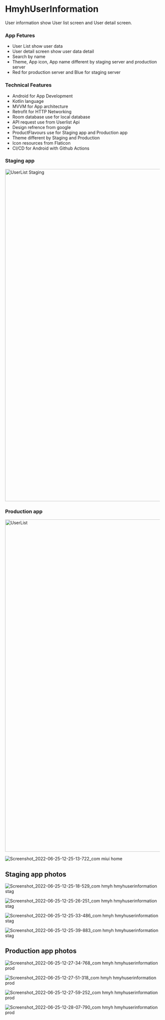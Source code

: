 # HmyhUserInformation
User information show User list screen and User detail screen.

### App Fetures

 * User List show user data
 * User detail screen show user data detail
 * Search by name
 * Theme, App icon, App name different by staging server and production server
 * Red for production server and Blue for staging server

### Technical Features

* Android for App Development
* Kotlin language
* MVVM for App architecture
* Retrofit for HTTP Networking
* Room database use for local database
* API request use from Userlist Api
* Design refrence from google
* ProductFlavours use for Staging app and Production app
* Theme different by Staging and Production
* Icon resources from Flaticon
* CI/CD for Android with Github Actions


### Staging app

<img width="1080" alt="UserList Staging" src="https://user-images.githubusercontent.com/53394999/183258728-3e27712a-6cab-4f22-b175-f683e2343bbe.png">

### Production app

<img width="1080" alt="UserList" src="https://user-images.githubusercontent.com/53394999/183258738-de95648f-5a74-4465-ac4a-13b089147e3d.png">



![Screenshot_2022-06-25-12-25-13-722_com miui home](https://user-images.githubusercontent.com/53394999/175760771-b86621ab-af20-45bc-8418-cb69ccd6208b.jpg)


## Staging app photos

![Screenshot_2022-06-25-12-25-18-529_com hmyh hmyhuserinformation stag](https://user-images.githubusercontent.com/53394999/175760779-bdb5cb15-fab5-45ce-9e71-085f0d913968.jpg)

![Screenshot_2022-06-25-12-25-26-251_com hmyh hmyhuserinformation stag](https://user-images.githubusercontent.com/53394999/175760789-6bb58d1c-fe82-41df-88b3-31ba23f838cc.jpg)

![Screenshot_2022-06-25-12-25-33-486_com hmyh hmyhuserinformation stag](https://user-images.githubusercontent.com/53394999/175760792-8d13fd84-0331-4194-b5ef-066b3dd6dff4.jpg)

![Screenshot_2022-06-25-12-25-39-883_com hmyh hmyhuserinformation stag](https://user-images.githubusercontent.com/53394999/175760794-58a00208-4e72-49e2-b1e7-163d88dc10f0.jpg)


## Production app photos

![Screenshot_2022-06-25-12-27-34-768_com hmyh hmyhuserinformation prod](https://user-images.githubusercontent.com/53394999/175760810-9baff15e-220b-4418-9a0c-85830738c9ec.jpg)

![Screenshot_2022-06-25-12-27-51-318_com hmyh hmyhuserinformation prod](https://user-images.githubusercontent.com/53394999/175760819-f1862646-15be-44a1-89ca-3a4095a031b0.jpg)

![Screenshot_2022-06-25-12-27-59-252_com hmyh hmyhuserinformation prod](https://user-images.githubusercontent.com/53394999/175760823-96bff539-c05a-4f11-b657-fa77cb242da4.jpg)

![Screenshot_2022-06-25-12-28-07-790_com hmyh hmyhuserinformation prod](https://user-images.githubusercontent.com/53394999/175760826-349012b6-a0f2-4f08-bd2c-bca1a91c0121.jpg)
